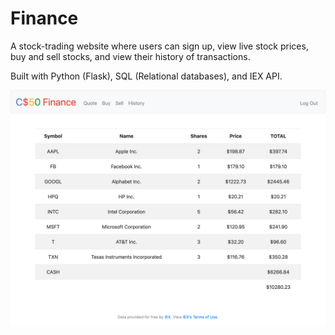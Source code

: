 # Finance

A stock-trading website where users can sign up, view live stock prices, buy and sell stocks, and view their history of transactions.

Built with Python (Flask), SQL (Relational databases), and IEX API.

![screenshot](screenshot.png)
